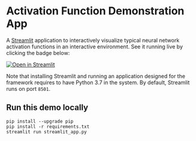 # Activation Function Demonstration App

A [Streamlit](https://streamlit.io) application to interactively visualize typical neural network activation functions
in an interactive environment. See it running live by clicking the badge below:

[![Open in Streamlit](https://static.streamlit.io/badges/streamlit_badge_black_white.svg)](https://share.streamlit.io/ammaryh92/activation_functions/main/app.py)

Note that installing Streamlit and running an application designed for the framework requires to have 
Python 3.7 in the system. By default, Streamlit runs on port `8501`.

## Run this demo locally

```
pip install --upgrade pip
pip install -r requirements.txt
streamlit run streamlit_app.py
```

